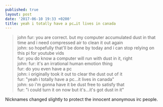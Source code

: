 ```yaml
---
published: true
layout: post
date: '2017-06-10 19:33 +0200'
title: yeah i totally have a pc…it lives in canada
---
```

> john fur:  you are correct. but my computer accumulated dust in that time and i need compressed air to clean it out again  
> john: so hopefully that'll be done by today and i can stop relying on this pi for youtube vids  
> fur: you do know a computer will run with dust in it, right  
> john: fur: it's an irrational human emotion thing  
> fur: do you even have a pc  
> john: i originally took it out to clear the dust out of it  
> fur: "yeah i totally have a pc...it lives in canada"  
> john: so i'm gonna have it be dust free to satisfy that  
> fur: "i could turn it on now but it's...it's got dust in it"  

Nicknames changed slightly to protect the innocent anonymous irc people.
